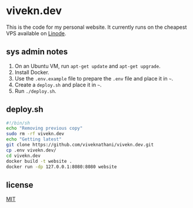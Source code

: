 # vivekn.dev

This is the code for my personal website. It currently runs on the cheapest VPS available on [Linode](https://www.linode.com/).

## sys admin notes
1. On an Ubuntu VM, run `apt-get update` and `apt-get upgrade`.
2. Install Docker.
2. Use the `.env.example` file to prepare the `.env` file and place it in `~`.
3. Create a `deploy.sh` and place it in `~`.
4. Run `./deploy.sh`.

## deploy.sh

```sh
#!/bin/sh
echo "Removing previous copy"
sudo rm -rf vivekn.dev
echo "Getting latest"
git clone https://github.com/viveknathani/vivekn.dev.git
cp .env vivekn.dev/
cd vivekn.dev
docker build -t website .
docker run -dp 127.0.0.1:8080:8080 website
```

## license
[MIT](./LICENSE)